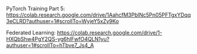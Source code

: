 PyTorch Training Part 5:
https://colab.research.google.com/drive/1AahcfM3PblNc5Pn05PFTgxYDqq3eCLRD?authuser=1#scrollTo=WyjeY5xZy9Ko

Federated Learning:
https://colab.research.google.com/drive/1-HXQbShw4PgY2QS-yg6hIFwfO4QLN1yu?authuser=1#scrollTo=hTbve7_Js4_A
